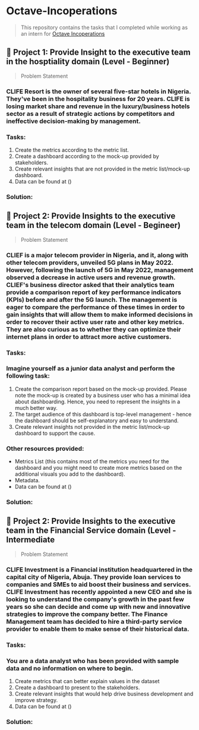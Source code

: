 

# Octave-Incoperations
> This repository contains the tasks that I completed while working as an intern for [Octave Incoperations](https://octaveanalytics.com/)

## :star2: Project 1: Provide Insight to the executive team in the hosptiality domain (Level - Beginner)
> Problem Statement
### CLIFE Resort is the owner of several five-star hotels in Nigeria. They've been in the hospitality business for 20 years. CLIFE is losing market share and revenue in the luxury/business hotels sector as a result of strategic actions by competitors and ineffective decision-making by management.

### Tasks:
1. Create the metrics according to the metric list.
2. Create a dashboard according to the mock-up provided by stakeholders.
3. Create relevant insights that are not provided in the metric list/mock-up dashboard.
4. Data can be found at ()

### Solution: 


## :star2: Project 2: Provide Insights to the executive team in the telecom domain (Level - Begineer)
> Problem Statement
### CLIEF is a major telecom provider in Nigeria, and it, along with other telecom providers, unveiled 5G plans in May 2022. However, following the launch of 5G in May 2022, management observed a decrease in active users and revenue growth. CLIEF's business director asked that their analytics team provide a comparison report of key performance indicators (KPIs) before and after the 5G launch. The management is eager to compare the performance of these times in order to gain insights that will allow them to make informed decisions in order to recover their active user rate and other key metrics. They are also curious as to whether they can optimize their internet plans in order to attract more active customers.

### Tasks:
### Imagine yourself as a junior data analyst and perform the following task:
1. Create the comparison report based on the mock-up provided. Please note the mock-up is created by a business user who has a minimal idea about  dashboarding. Hence, you need to represent the insights in a much better way.
2. The target audience of this dashboard is top-level management - hence the dashboard should be self-explanatory and easy to understand.
3. Create relevant insights not provided in the metric list/mock-up dashboard to support the cause.
### Other resources provided:
- Metrics List (this contains most of the metrics you need for the dashboard and you might need to create more metrics based on the additional visuals you add to the dashboard).
- Metadata.
- Data can be found at ()

### Solution: 



## :star2:  Project 2: Provide Insights to the executive team in the Financial Service domain (Level - Intermediate
> Problem Statement

### CLIFE Investment is a Financial institution headquartered in the capital city of Nigeria, Abuja. They provide loan services to companies and SMEs to aid boost their business and services. CLIFE Investment has recently appointed a new CEO and she is looking to understand the company's growth in the past few years so she can decide and come up with new and innovative strategies to improve the company better. The Finance Management team has decided to hire a third-party service provider to enable them to make sense of their historical data.

### Tasks:
### You are a data analyst who has been provided with sample data and no information on where to begin.
1. Create metrics that can better explain values in the dataset
2. Create a dashboard to present to the stakeholders.
3. Create relevant insights that would help drive business development and improve strategy.
4. Data can be found at ()


### Solution: 



